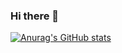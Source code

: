 ### Hi there 👋

[![Anurag's GitHub stats](https://github-readme-stats.vercel.app/api?username=aayoubgm)](https://github.com/anuraghazra/github-readme-stats)
